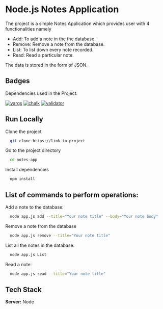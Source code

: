 
# Node.js Notes Application

The project is a simple Notes Application which provides user with 4 functionalities 
namely
- Add: To add a note in the the database.
- Remove: Remove a note from the database.
- List: To list down every note recorded.
- Read: Read a particular note.

The data is stored in the form of JSON.


## Badges

Dependencies used in the Project: 

[![yargs](https://img.shields.io/badge/yargs-npm%20package-orange)](https://www.npmjs.com/package/yargs)
[![chalk](https://img.shields.io/badge/chalk-npm%20package-blue)](https://www.npmjs.com/package/chalk)
[![validator](https://img.shields.io/badge/validator-npm%20package-yellow)](https://www.npmjs.com/package/validator)


## Run Locally

Clone the project

```bash
  git clone https://link-to-project
```

Go to the project directory

```bash
  cd notes-app
```

Install dependencies

```bash
  npm install
```



## List of commands to perform operations:

Add a note to the database:

```bash
  node app.js add --title="Your note title" --body="Your note body"
```

Remove a note from the database

```bash
  node app.js remove --title="Your note title"
```

List all the notes in the database:

```bash
  node app.js List
```

Read a note:

```bash
  node app.js read --title="Your note title"
```


## Tech Stack

**Server:** Node

